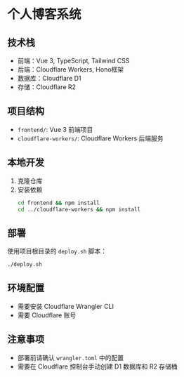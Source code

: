 # 个人博客系统

## 技术栈
- 前端：Vue 3, TypeScript, Tailwind CSS
- 后端：Cloudflare Workers, Hono框架
- 数据库：Cloudflare D1
- 存储：Cloudflare R2

## 项目结构
- `frontend/`: Vue 3 前端项目
- `cloudflare-workers/`: Cloudflare Workers 后端服务

## 本地开发
1. 克隆仓库
2. 安装依赖
   ```bash
   cd frontend && npm install
   cd ../cloudflare-workers && npm install
   ```

## 部署
使用项目根目录的 `deploy.sh` 脚本：
```bash
./deploy.sh
```

## 环境配置
- 需要安装 Cloudflare Wrangler CLI
- 需要 Cloudflare 账号

## 注意事项
- 部署前请确认 `wrangler.toml` 中的配置
- 需要在 Cloudflare 控制台手动创建 D1 数据库和 R2 存储桶
